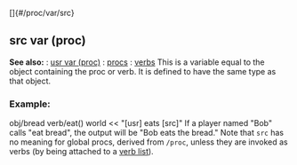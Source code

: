 []{#/proc/var/src}
## src var (proc)
**See also:**
:   [usr var (proc)](#/proc/var/src)
:   [procs](#/proc)
:   [verbs](#/verb)
This is a variable equal to the object containing the proc or verb. It
is defined to have the same type as that object.
### Example:
obj/bread verb/eat() world \<\< \"\[usr\] eats \[src\]\"
If a player named \"Bob\" calls \"eat bread\", the output will be \"Bob
eats the bread.\"
Note that `src` has no meaning for global procs, derived from `/proc`,
unless they are invoked as verbs (by being attached to a [verb
list](#/atom/var/verbs)).